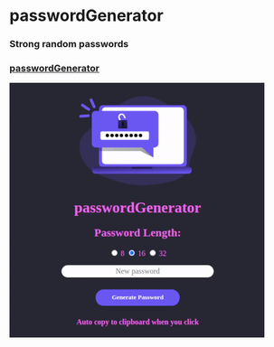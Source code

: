 # passwordGenerator

### Strong random passwords

### [passwordGenerator](https://rmelojefferson.github.io/passwordGenerator/ "Password Generator")

![randomPassword](./img/randomPassword.gif)
